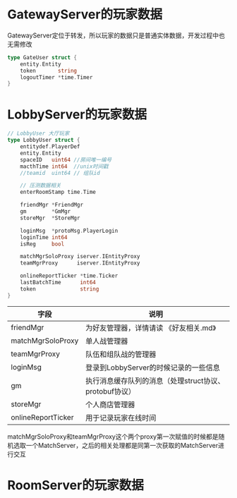 
# GatewayServer的玩家数据

GatewayServer定位于转发，所以玩家的数据只是普通实体数据，开发过程中也无需修改
```go
type GateUser struct {
	entity.Entity
	token       string
	logoutTimer *time.Timer
}
```

# LobbyServer的玩家数据

```go
// LobbyUser 大厅玩家
type LobbyUser struct {
	entitydef.PlayerDef
	entity.Entity
	spaceID   uint64 //房间唯一编号
	macthTime int64  //unix时间戳
	//teamid  uint64 // 组队id

	// 压测数据相关
	enterRoomStamp time.Time

	friendMgr *FriendMgr
	gm        *GmMgr
	storeMgr  *StoreMgr

	loginMsg  *protoMsg.PlayerLogin
	loginTime int64
	isReg     bool

	matchMgrSoloProxy iserver.IEntityProxy
	teamMgrProxy      iserver.IEntityProxy

	onlineReportTicker *time.Ticker
	lastBatchTime      int64
	token              string
}
```

字段 | 说明
-----|----------------------
friendMgr            | 为好友管理器，详情请读 《好友相关.md》
matchMgrSoloProxy    | 单人战管理器
teamMgrProxy         | 队伍和组队战的管理器
loginMsg             | 登录到LobbyServer的时候记录的一些信息
gm                   | 执行消息缓存队列的消息（处理struct协议、protobuf协议）
storeMgr             | 个人商店管理器
onlineReportTicker   | 用于记录玩家在线时间

matchMgrSoloProxy和teamMgrProxy这个两个proxy第一次赋值的时候都是随机选取一个MatchServer，之后的相关处理都是同第一次获取的MatchServer进行交互

# RoomServer的玩家数据
